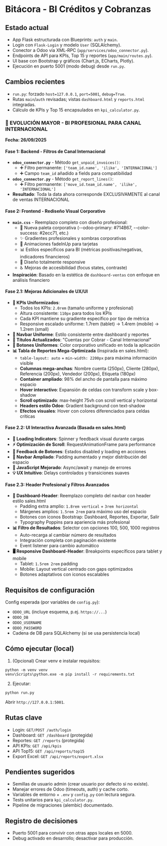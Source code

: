 # Bitácora - BI Créditos y Cobranzas

## Estado actual
- App Flask estructurada con Blueprints: `auth` y `main`.
- Login con `Flask-Login` y modelo `User` (SQLAlchemy).
- Conector a Odoo vía XML‑RPC (`app/services/odoo_connector.py`).
- Endpoints de API para KPIs, Top 15 y reportes (`app/main/routes.py`).
- UI base con Bootstrap y gráficos (Chart.js, ECharts, Plotly).
- Ejecución en puerto 5001 (modo debug) desde `run.py`.

## Cambios recientes
- `run.py`: forzado `host=127.0.0.1`, `port=5001`, `debug=True`.
- Rutas `main`/`auth` revisadas; vistas `dashboard.html` y `reports.html` integradas.
- Cálculo de KPIs y Top 15 encapsulados en `kpi_calculator.py`.

### 🚀 EVOLUCIÓN MAYOR - BI PROFESIONAL PARA CANAL INTERNACIONAL
**Fecha: 26/09/2025**

#### Fase 1: Backend - Filtros de Canal Internacional
- **`odoo_connector.py`** - Método `get_unpaid_invoices()`:
  - ➕ Filtro permanente: `['team_id.name', 'ilike', 'INTERNACIONAL']`
  - ➕ Campo `team_id` añadido a fields para compatibilidad
- **`odoo_connector.py`** - Método `get_report_lines()`:
  - ➕ Filtro permanente: `['move_id.team_id.name', 'ilike', 'INTERNACIONAL']`
- **Resultado**: Toda la data ahora corresponde EXCLUSIVAMENTE al canal de ventas INTERNACIONAL

#### Fase 2: Frontend - Rediseño Visual Corporativo
- **`main.css`** - Reemplazo completo con diseño profesional:
  - 🎨 Nueva paleta corporativa (--odoo-primary: #714B67, --color-success: #2ecc71, etc.)
  - ✨ Gradientes profesionales y sombras corporativas
  - 💫 Animaciones fadeInUp para tarjetas
  - 📊 Estilos específicos para BI (métricas positivas/negativas, indicadores financieros)
  - 📱 Diseño totalmente responsive
  - ♿ Mejoras de accesibilidad (focus states, contraste)
- **Inspiración**: Basado en la estética de `dashboard-ventas` con enfoque en análisis financiero

#### Fase 2.1: Mejoras Adicionales de UX/UI
- **🎯 KPIs Uniformizados**:
  - Todos los KPIs: `2.0rem` (tamaño uniforme y profesional)
  - Altura consistente: `110px` para todos los KPIs
  - Cada KPI mantiene su gradiente específico por tipo de métrica
  - Responsive escalado uniforme: 1.7rem (tablet) → 1.4rem (mobile) → 1.2rem (small)
- **🧭 Navbar Uniforme**: Estilo consistente entre dashboard y reportes
- **📝 Títulos Actualizados**: "Cuentas por Cobrar - Canal Internacional"
- **🎨 Botones Uniformes**: Color corporativo unificado en toda la aplicación
- **📊 Tabla de Reportes Mega-Optimizada** (Inspirada en sales.html):
  - `table-layout: auto` + `min-width: 2200px` para máxima información visible
  - **Columnas mega-anchas**: Nombre cuenta (250px), Cliente (280px), Referencia (200px), Vendedor (200px), Etiqueta (180px)
  - **Container ampliado**: 98% del ancho de pantalla para máximo espacio
  - **Hover interactivo**: Expansión de celdas con transform scale y box-shadow
  - **Scroll optimizado**: max-height 75vh con scroll vertical y horizontal
  - **Headers estilo Odoo**: Gradient background con text-shadow
  - **Efectos visuales**: Hover con colores diferenciados para celdas críticas

#### Fase 2.2: UI Interactiva Avanzada (Basada en sales.html)
- **🔄 Loading Indicators**: Spinner y feedback visual durante cargas
- **⚡ Optimización de Scroll**: RequestAnimationFrame para performance
- **🎯 Feedback de Botones**: Estados disabled y loading en acciones
- **📱 Navbar Ampliado**: Padding aumentado y mejor distribución del espacio
- **🚀 JavaScript Mejorado**: Async/await y manejo de errores
- **💡 UX Intuitivo**: Delays controlados y transiciones suaves

#### Fase 2.3: Header Profesional y Filtros Avanzados
- **🏢 Dashboard-Header**: Reemplazo completo del navbar con header estilo sales.html
  - Padding extra amplio: `1.8rem vertical` + `3rem horizontal`
  - Márgenes amplios: `1.5rem 2rem` para máximo uso del espacio
  - Botones con iconos Bootstrap: Dashboard, Reportes, Exportar, Salir
  - Typography Poppins para apariencia más profesional
- **📊 Filtro de Resultados**: Selector con opciones 100, 500, 1000 registros
  - Auto-recarga al cambiar número de resultados
  - Integración completa con paginación existente
  - Event listener para cambio automático
- **🖥️ Responsive Dashboard-Header**: Breakpoints específicos para tablet y mobile
  - Tablet: `1.5rem 2rem` padding
  - Mobile: Layout vertical centrado con gaps optimizados
  - Botones adaptativos con iconos escalables

## Requisitos de configuración
Config esperada (por variables de `config.py`):
- `ODOO_URL` (incluye esquema, p.ej. `https://...`)
- `ODOO_DB`
- `ODOO_USERNAME`
- `ODOO_PASSWORD`
- Cadena de DB para SQLAlchemy (si se usa persistencia local)

## Cómo ejecutar (local)
1) (Opcional) Crear venv e instalar requisitos:
```
python -m venv venv
venv\Scripts\python.exe -m pip install -r requirements.txt
```
2) Ejecutar:
```
python run.py
```
Abrir `http://127.0.0.1:5001`.

## Rutas clave
- Login: `GET/POST /auth/login`
- Dashboard: `GET /dashboard` (protegida)
- Reportes: `GET /reports` (protegida)
- API KPIs: `GET /api/kpis`
- API Top15: `GET /api/reports/top15`
- Export Excel: `GET /api/reports/export.xlsx`

## Pendientes sugeridos
- Semillas de usuario admin (crear usuario por defecto si no existe).
- Manejar errores de Odoo (timeouts, auth) y cache corto.
- Variables de entorno + `.env` y `config.py` con lectura segura.
- Tests unitarios para `kpi_calculator.py`.
- Pipeline de migraciones (alembic) documentado.

## Registro de decisiones
- Puerto 5001 para convivir con otras apps locales en 5000.
- Debug activado en desarrollo; desactivar para producción.
